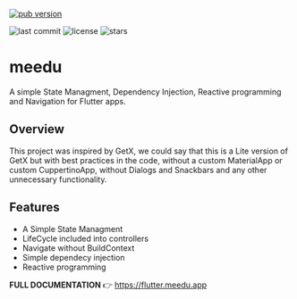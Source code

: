   <a href="https://pub.dev/packages/meedu"><img alt="pub version" src="https://img.shields.io/pub/v/meedu?color=%2300b0ff&label=meedu&style=flat-square"></a>
  
  <img alt="last commit" src="https://img.shields.io/github/last-commit/darwin-morocho/flutter-meedu?color=%23ffa000&style=flat-square"/> 
  <img alt="license" src="https://img.shields.io/github/license/darwin-morocho/flutter-meedu?style=flat-square"/>
  <img alt="stars" src="https://img.shields.io/github/stars/darwin-morocho/flutter-meedu?style=social"/>
</p>

# meedu
A simple State Managment, Dependency Injection, Reactive programming and Navigation for Flutter apps.

## Overview

This project was inspired by GetX, we could say that this is a Lite version of GetX but with best practices in the code, without a custom MaterialApp or custom CuppertinoApp, without Dialogs and Snackbars and any other unnecessary functionality.
## Features

- A Simple State Managment
- LifeCycle included into controllers
- Navigate without BuildContext
- Simple dependecy injection
- Reactive programming

**FULL DOCUMENTATION**  👉  https://flutter.meedu.app

